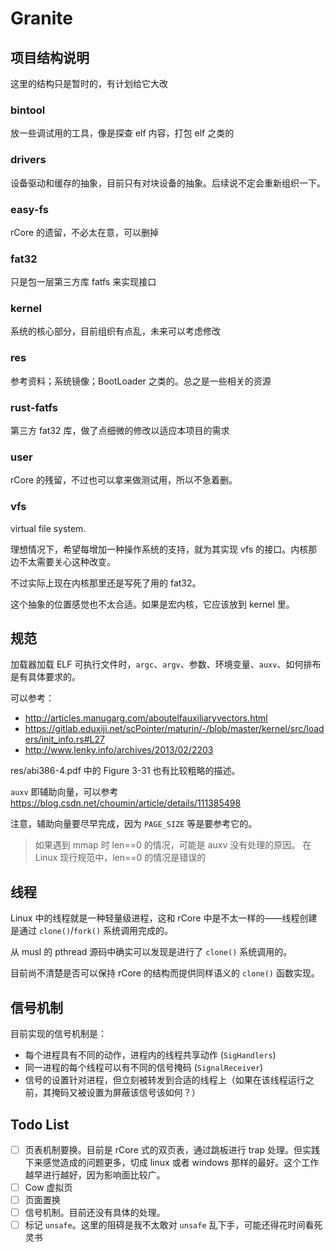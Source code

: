 # Granite

## 项目结构说明

这里的结构只是暂时的，有计划给它大改

### bintool

放一些调试用的工具，像是探查 elf 内容，打包 elf 之类的

### drivers

设备驱动和缓存的抽象，目前只有对块设备的抽象。后续说不定会重新组织一下。

### easy-fs

rCore 的遗留，不必太在意，可以删掉

### fat32

只是包一层第三方库 fatfs 来实现接口

### kernel

系统的核心部分，目前组织有点乱，未来可以考虑修改

### res

参考资料；系统镜像；BootLoader 之类的。总之是一些相关的资源

### rust-fatfs

第三方 fat32 库，做了点细微的修改以适应本项目的需求

### user

rCore 的残留，不过也可以拿来做测试用，所以不急着删。

### vfs

virtual file system.

理想情况下，希望每增加一种操作系统的支持，就为其实现 vfs 的接口。内核那边不太需要关心这种改变。

不过实际上现在内核那里还是写死了用的 fat32。

这个抽象的位置感觉也不太合适。如果是宏内核，它应该放到 kernel 里。

## 规范

加载器加载 ELF 可执行文件时，`argc`、`argv`、参数、环境变量、`auxv`、如何排布是有具体要求的。

可以参考：

- <http://articles.manugarg.com/aboutelfauxiliaryvectors.html>
- <https://gitlab.eduxiji.net/scPointer/maturin/-/blob/master/kernel/src/loaders/init_info.rs#L27>
- <http://www.lenky.info/archives/2013/02/2203>

res/abi386-4.pdf 中的 Figure 3-31 也有比较粗略的描述。

`auxv` 即辅助向量，可以参考 <https://blog.csdn.net/choumin/article/details/111385498>

注意，辅助向量要尽早完成，因为 `PAGE_SIZE` 等是要参考它的。

> 如果遇到 mmap 时 len==0 的情况，可能是 auxv 没有处理的原因。
> 在 Linux 现行规范中，len==0 的情况是错误的

## 线程

Linux 中的线程就是一种轻量级进程，这和 rCore 中是不太一样的——线程创建是通过 `clone()`/`fork()` 系统调用完成的。

从 musl 的 pthread 源码中确实可以发现是进行了 `clone()` 系统调用的。

目前尚不清楚是否可以保持 rCore 的结构而提供同样语义的 `clone()` 函数实现。

## 信号机制

目前实现的信号机制是：

- 每个进程具有不同的动作，进程内的线程共享动作 (`SigHandlers`)
- 同一进程的每个线程可以有不同的信号掩码 (`SignalReceiver`)
- 信号的设置针对进程，但立刻被转发到合适的线程上（如果在该线程运行之前，其掩码又被设置为屏蔽该信号该如何？）

## Todo List

- [ ] 页表机制要换。目前是 rCore 式的双页表，通过跳板进行 trap 处理。但实践下来感觉造成的问题更多，切成 linux 或者 windows 那样的最好。这个工作越早进行越好，因为影响面比较广。
- [ ] Cow 虚拟页
- [ ] 页面置换
- [ ] 信号机制。目前还没有具体的处理。
- [ ] 标记 `unsafe`。这里的阻碍是我不太敢对 `unsafe` 乱下手，可能还得花时间看死灵书
